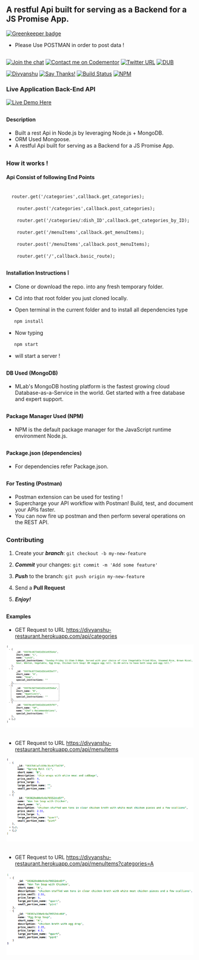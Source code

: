 ## A restful Api built for serving as a Backend for a JS Promise App.

[![Greenkeeper badge](https://badges.greenkeeper.io/divyanshu-rawat/Backend-For-JS-Promise-App.svg)](https://greenkeeper.io/)

* Please Use POSTMAN in order to post data !

##

[![Join the chat](https://img.shields.io/badge/gitter-join%20chat%20%E2%86%92-brightgreen.svg)](https://gitter.im/divyanshu001)
[![Contact me on Codementor](https://cdn.codementor.io/badges/contact_me_github.svg)](https://www.codementor.io/divyanshurawat?utm_source=github&utm_medium=button&utm_term=divyanshurawat&utm_campaign=github)
[![Twitter URL](https://img.shields.io/twitter/url/http/shields.io.svg?style=social)](https://twitter.com/r46956)
[![DUB](https://img.shields.io/dub/l/vibe-d.svg?style=flat)](#)

[![Divyanshu](https://img.shields.io/badge/divyanshu-owner-brightgreen.svg?style=flat)](http://www.divyanshurawat.in)
[![Say Thanks!](https://img.shields.io/badge/Say%20Thanks-!-1EAEDB.svg)](https://saythanks.io/to/divyanshu-rawat)
[![Build Status](https://travis-ci.org/divyanshu-rawat/JS-Testing.svg?branch=master)](https://travis-ci.org/divyanshu-rawat/JS-Testing)
[![NPM](https://img.shields.io/badge/npm-v3.10.10-blue.svg)](https://www.npmjs.com/package/npm)


### Live Application Back-End API 

[![Live Demo Here](https://img.shields.io/badge/website-up-orange.svg)](https://divyanshu-restaurant.herokuapp.com/api/categories)

##

#### Description 
* Built a rest Api in Node.js by leveraging Node.js + MongoDB.
* ORM Used Mongoose.
* A restful Api built for serving as a Backend for a JS Promise App.

##

### How it works !
#### Api Consist of following End Points

```

  router.get('/categories',callback.get_categories);

	router.post('/categories',callback.post_categories);

	router.get('/categories/:dish_ID',callback.get_categories_by_ID);

	router.get('/menuItems',callback.get_menuItems);

	router.post('/menuItems',callback.post_menuItems);

	router.get('/',callback.basic_route);

```


##

#### Installation Instructions :grey_exclamation:

* Clone or download the repo. into any fresh temporary folder.

* Cd into that root folder you just cloned locally.

* Open terminal in the current folder and to install all dependencies type 

```javascript
   npm install 
```

* Now typing 

```javascript
   npm start
```

* will start a server !

##

#### DB Used (MongoDB)

* MLab's MongoDB hosting platform is the fastest growing cloud Database-as-a-Service in the world. Get started with a free database and expert support.

##

#### Package Manager Used (NPM)

* NPM is the default package manager for the JavaScript runtime environment Node.js.

##

#### Package.json (dependencies)
  
* For dependencies refer Package.json.

##

#### For Testing (Postman)

* Postman extension can be used for testing !
* Supercharge your API workflow with Postman! Build, test, and document your APIs faster.
* You can now fire up postman and then perform several operations on the REST API.

##

### Contributing

1. Create your **_branch_**: `git checkout -b my-new-feature`

2. **_Commit_** your changes: `git commit -m 'Add some feature'`

3. **_Push_** to the branch: `git push origin my-new-feature`

4. Send a **Pull Request**

5. **_Enjoy!_**

##


#### Examples

* GET Request to URL https://divyanshu-restaurant.herokuapp.com/api/categories 

![alt tag](https://github.com/divyanshu-rawat/Backend-For-JS-Promise-App/blob/master/snapshots/route_categories.png)

##

* GET Request to URL https://divyanshu-restaurant.herokuapp.com/api/menuItems

![alt tag](https://github.com/divyanshu-rawat/Backend-For-JS-Promise-App/blob/master/snapshots/route_menuItems.png)

##

* GET Request to URL https://divyanshu-restaurant.herokuapp.com/api/menuItems?categories=A

![alt tag](https://github.com/divyanshu-rawat/Backend-For-JS-Promise-App/blob/master/snapshots/query_string_route.png)

##


